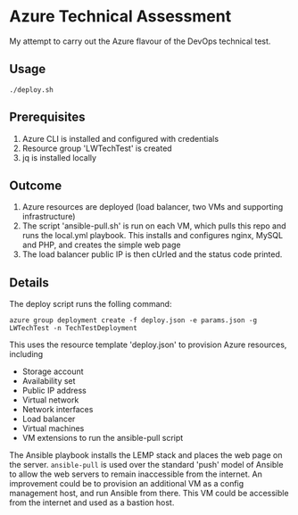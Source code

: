 # Azure Technical Assessment
My attempt to carry out the Azure flavour of the DevOps technical test.

## Usage
`./deploy.sh`

## Prerequisites
1. Azure CLI is installed and configured with credentials
2. Resource group 'LWTechTest' is created
3. jq is installed locally

## Outcome
1. Azure resources are deployed (load balancer, two VMs and supporting infrastructure)
2. The script 'ansible-pull.sh' is run on each VM, which pulls this repo and runs the local.yml playbook. This installs and configures nginx, MySQL and PHP, and creates the simple web page
3. The load balancer public IP is then cUrled and the status code printed.

## Details
The deploy script runs the folling command:

`azure group deployment create -f deploy.json -e params.json -g LWTechTest -n TechTestDeployment`

This uses the resource template 'deploy.json' to provision Azure resources, including
* Storage account
* Availability set
* Public IP address
* Virtual network
* Network interfaces
* Load balancer
* Virtual machines
* VM extensions to run the ansible-pull script

The Ansible playbook installs the LEMP stack and places the web page on the server. `ansible-pull` is used over the standard 'push' model of Ansible to allow the web servers to remain inaccessible from the internet. An improvement could be to provision an additional VM as a config management host, and run Ansible from there. This VM could be accessible from the internet and used as a bastion host.
